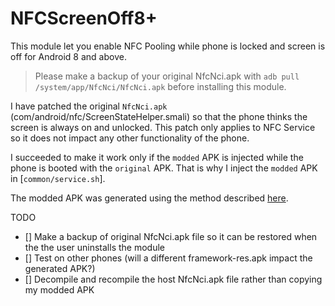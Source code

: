 # NFCScreenOff8+

This module let you enable NFC Pooling while phone is locked and screen is off for Android 8 and above.

> Please make a backup of your original NfcNci.apk with `adb pull /system/app/NfcNci/NfcNci.apk` before installing this module.

I have patched the original `NfcNci.apk` (com/android/nfc/ScreenStateHelper.smali) so that the phone thinks the screen is always on and unlocked. This patch only applies to NFC Service so it does not impact any other functionality of the phone.

I succeeded to make it work only if the `modded` APK is injected while the phone is booted with the `original` APK. That is why I inject the `modded` APK in [`common/service.sh`].

The modded APK was generated using the method described [here](https://github.com/lapwat/NfcScreenOffPie).

TODO
- [] Make a backup of original NfcNci.apk file so it can be restored when the the user uninstalls the module
- [] Test on other phones (will a different framework-res.apk impact the generated APK?)
- [] Decompile and recompile the host NfcNci.apk file rather than copying my modded APK